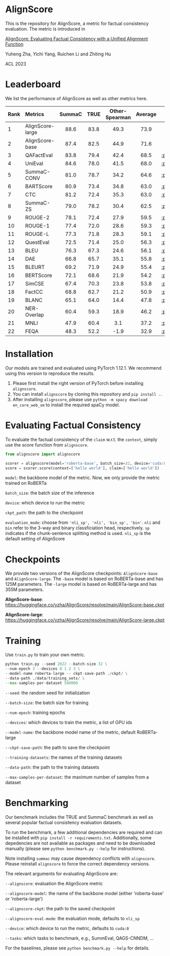 # AlignScore
This is the repository for AlignScore, a metric for factual consistency evaluation. The metric is introduced in 

[AlignScore: Evaluating Factual Consistency with a Unified Alignment Function](https://arxiv.org/abs/2305.16739)

Yuheng Zha, Yichi Yang, Ruichen Li and Zhiting Hu

ACL 2023

# Leaderboard
We list the performance of AlignScore as well as other metrics here. 

| Rank | Metrics          | SummaC | TRUE | Other-Spearman | Average | Paper | Code |
| ---- | :--------------- | :----: | :--: | :------------: | :-----: | :---: | :--: |
| 1    | AlignScore-large |  88.6  | 83.8 |      49.3      |  73.9   |   -   |   -  |
| 2    | AlignScore-base  |  87.4  | 82.5 |      44.9      |  71.6   |   -   |   -  |
| 3    | QAFactEval       |  83.8  | 79.4 |      42.4      |  68.5   | [:page\_facing\_up:](https://arxiv.org/abs/2112.08542) | [:octocat:](https://github.com/salesforce/QAFactEval) |
| 4    | UniEval          |  84.6  | 78.0 |      41.5      |  68.0   | [:page\_facing\_up:](https://arxiv.org/abs/2210.07197) | [:octocat:](https://github.com/maszhongming/UniEval) |
| 5    | SummaC-CONV      |  81.0  | 78.7 |      34.2      |  64.6   | [:page\_facing\_up:](https://arxiv.org/abs/2111.09525) | [:octocat:](https://github.com/tingofurro/summac) |
| 6    | BARTScore        |  80.9  | 73.4 |      34.8      |  63.0   | [:page\_facing\_up:](https://arxiv.org/abs/2106.11520) | [:octocat:](https://github.com/neulab/BARTScore) |
| 7    | CTC              |  81.2  | 72.4 |      35.3      |  63.0   | [:page\_facing\_up:](https://arxiv.org/abs/2109.06379) | [:octocat:](https://github.com/tanyuqian/ctc-gen-eval) |
| 8    | SummaC-ZS        |  79.0  | 78.2 |      30.4      |  62.5   | [:page\_facing\_up:](https://arxiv.org/abs/2111.09525) | [:octocat:](https://github.com/tingofurro/summac) |
| 9    | ROUGE-2          |  78.1  | 72.4 |      27.9      |  59.5   | [:page\_facing\_up:](https://aclanthology.org/W04-1013/) | [:octocat:](https://github.com/pltrdy/rouge) |
| 10   | ROUGE-1          |  77.4  | 72.0 |      28.6      |  59.3   | [:page\_facing\_up:](https://aclanthology.org/W04-1013/) | [:octocat:](https://github.com/pltrdy/rouge) |
| 11   | ROUGE-L          |  77.3  | 71.8 |      28.3      |  59.1   | [:page\_facing\_up:](https://aclanthology.org/W04-1013/) | [:octocat:](https://github.com/pltrdy/rouge) |
| 12   | QuestEval        |  72.5  | 71.4 |      25.0      |  56.3   | [:page\_facing\_up:](https://arxiv.org/abs/2103.12693) | [:octocat:](https://github.com/ThomasScialom/QuestEval) |
| 13   | BLEU             |  76.3  | 67.3 |      24.6      |  56.1   | [:page\_facing\_up:](https://aclanthology.org/P02-1040/) | [:octocat:](https://www.nltk.org/_modules/nltk/translate/bleu_score.html) |
| 14   | DAE              |  66.8  | 65.7 |      35.1      |  55.8   | [:page\_facing\_up:](https://aclanthology.org/2020.findings-emnlp.322/) | [:octocat:](https://github.com/tagoyal/dae-factuality) |
| 15   | BLEURT           |  69.2  | 71.9 |      24.9      |  55.4   | [:page\_facing\_up:](https://arxiv.org/abs/2004.04696) | [:octocat:](https://github.com/google-research/bleurt) |
| 16   | BERTScore        |  72.1  | 68.6 |      21.9      |  54.2   | [:page\_facing\_up:](https://arxiv.org/abs/1904.09675) | [:octocat:](https://github.com/Tiiiger/bert_score) |
| 17   | SimCSE           |  67.4  | 70.3 |      23.8      |  53.8   | [:page\_facing\_up:](https://arxiv.org/abs/2104.08821) | [:octocat:](https://github.com/princeton-nlp/SimCSE) |
| 18   | FactCC           |  68.8  | 62.7 |      21.2      |  50.9   | [:page\_facing\_up:](https://arxiv.org/abs/1910.12840) | [:octocat:](https://github.com/salesforce/factCC) |
| 19   | BLANC            |  65.1  | 64.0 |      14.4      |  47.8   | [:page\_facing\_up:](https://arxiv.org/abs/2002.09836) | [:octocat:](https://github.com/PrimerAI/blanc) |
| 20   | NER-Overlap      |  60.4  | 59.3 |      18.9      |  46.2   | [:page\_facing\_up:](https://arxiv.org/abs/2111.09525) | [:octocat:](https://github.com/tingofurro/summac) |
| 21   | MNLI             |  47.9  | 60.4 |      3.1       |  37.2   | [:page\_facing\_up:](https://arxiv.org/abs/1704.05426) | [:octocat:](https://github.com/nyu-mll/multiNLI) |
| 22   | FEQA             |  48.3  | 52.2 |      -1.9      |  32.9   | [:page\_facing\_up:](https://arxiv.org/abs/2005.03754) | [:octocat:](https://github.com/esdurmus/feqa) |


# Installation

Our models are trained and evaluated using PyTorch 1.12.1. We recommend using this version to reproduce the results.

1. Please first install the right version of PyTorch before installing `alignscore`.
2. You can install `alignscore` by cloning this repository and `pip install .`.
3. After installing `alignscore`, please use `python -m spacy download en_core_web_sm` to install the required spaCy model.

# Evaluating Factual Consistency
To evaluate the factual consistency of the `claim` w.r.t. the `context`, simply use the score function from `alignscore`.
```python
from alignscore import alignscore

scorer = alignscore(model='roberta-base', batch_size=32, device='cuda:0', ckpt_path:path_to_checkpoint, evaluation_mode='nli_sp')
score = scorer.score(context=['hello world'], claim=['hello world'])
```
`model`: the backbone model of the metric. Now, we only provide the metric trained on RoBERTa

`batch_size`: the batch size of the inference

`device`: which device to run the metric

`ckpt_path`: the path to the checkpoint

`evaluation_mode`: choose from `'nli_sp', 'nli', 'bin_sp', 'bin'`. `nli` and `bin` refer to the 3-way and binary classficiation head, respectively. `sp` indicates if the chunk-sentence splitting method is used. `nli_sp` is the default setting of AlignScore


# Checkpoints
We provide two versions of the AlignScore checkpoints: `AlignScore-base` and `AlignScore-large`. The `-base` model is based on RoBERTa-base and has 125M parameters. The `-large` model is based on RoBERTa-large and has 355M parameters. 

**AlignScore-base**: 
https://huggingface.co/yzha/AlignScore/resolve/main/AlignScore-base.ckpt

**AlignScore-large**:
https://huggingface.co/yzha/AlignScore/resolve/main/AlignScore-large.ckpt

# Training  
Use `train.py` to train your own metric.
```python
python train.py --seed 2022 --batch-size 32 \
--num-epoch 3 --devices 0 1 2 3 \
--model-name roberta-large -- ckpt-save-path ./ckpt/ \
--data-path ./data/training_sets/ \
--max-samples-per-dataset 500000
```

`--seed`: the random seed for initialization

`--batch-size`: the batch size for training

`--num-epoch`: training epochs

`--devices`: which devices to train the metric, a list of GPU ids

`--model-name`: the backbone model name of the metric, default RoBERTa-large

`--ckpt-save-path`: the path to save the checkpoint

`--training-datasets`: the names of the training datasets

`--data-path`: the path to the training datasets

`--max-samples-per-dataset`: the maximum number of samples from a dataset

# Benchmarking
Our benchmark includes the TRUE and SummaC benchmark as well as several popular factual consistency evaluation datasets.

To run the benchmark, a few additional dependencies are required and can be installed with `pip install -r requirements.txt`.
Additionally, some depedencies are not available as packages and need to be downloaded manually (please see `python benchmark.py --help` for instructions).

Note installing `summac` may cause dependency conflicts with `alignscore`. Please reinstall `alignscore` to force the correct dependency versions.

The relevant arguments for evaluating AlignScore are:

`--alignscore`: evaluation the AlignScore metric

`--alignscore-model`: the name of the backbone model (either 'roberta-base' or 'roberta-large')

`--alignscore-ckpt`: the path to the saved checkpoint

`--alignscore-eval-mode`: the evaluation mode, defaults to `nli_sp`

`--device`: which device to run the metric, defaults to `cuda:0`

`--tasks`: which tasks to benchmark, e.g., SummEval, QAGS-CNNDM, ...

For the baselines, please see `python benchmark.py --help` for details.
